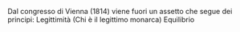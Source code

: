 Dal congresso di Vienna (1814) viene fuori un assetto che segue dei principi:
	Legittimità (Chi è il legittimo monarca)
	Equilibrio 